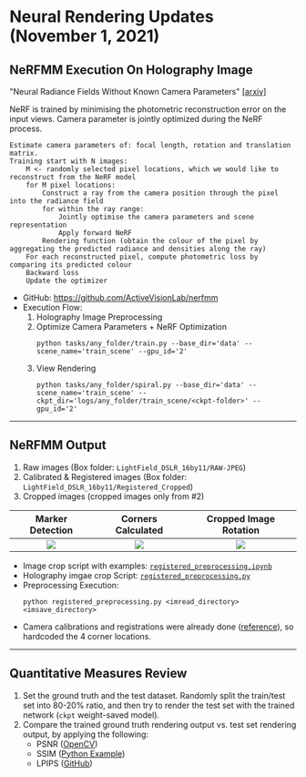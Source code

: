 # Neural Rendering Updates (November 1, 2021)
## NeRFMM Execution On Holography Image
"Neural Radiance Fields Without Known Camera Parameters" [[arxiv]](https://arxiv.org/pdf/2102.07064.pdf)

NeRF is trained by minimising the photometric reconstruction error on the input views.
Camera parameter is jointly optimized during the NeRF process.
```
Estimate camera parameters of: focal length, rotation and translation matrix.
Training start with N images:
    M <- randomly selected pixel locations, which we would like to reconstruct from the NeRF model
    for M pixel locations:
        Construct a ray from the camera position through the pixel into the radiance field
        for within the ray range:
            Jointly optimise the camera parameters and scene representation
            Apply forward NeRF
        Rendering function (obtain the colour of the pixel by aggregating the predicted radiance and densities along the ray)
    For each reconstructed pixel, compute photometric loss by comparing its predicted colour
    Backward loss
    Update the optimizer
```

- GitHub: https://github.com/ActiveVisionLab/nerfmm
- Execution Flow:
  1. Holography Image Preprocessing
  2. Optimize Camera Parameters + NeRF Optimization
        ```
        python tasks/any_folder/train.py --base_dir='data' --scene_name='train_scene' --gpu_id='2'
        ```
  3. View Rendering
        ```
        python tasks/any_folder/spiral.py --base_dir='data' --scene_name='train_scene' --ckpt_dir='logs/any_folder/train_scene/<ckpt-folder>' --gpu_id='2'
        ```
<hr/>

## NeRFMM Output
1. Raw images (Box folder: `LightField_DSLR_16by11/RAW-JPEG`)
2. Calibrated & Registered images (Box folder: `LightField_DSLR_16by11/Registered_Cropped`)
3. Cropped images (cropped images only from #2)
   
|                 Marker Detection                  |                    Corners Calculated                    |                Cropped Image Rotation                 |
| :-----------------------------------------------: | :------------------------------------------------------: | :---------------------------------------------------: |
| ![](../nerfmm_output/train_raw/video_out/img.gif) | ![](../nerfmm_output/train_calibrated/video_out/img.gif) | ![](../nerfmm_output/train_cropped/video_out/img.gif) |

- Image crop script with examples: [`registered_preprocessing.ipynb`](../image_preprocessing/registered_preprocessing.ipynb)
- Holography imgae crop Script: [`registered_preprocessing.py`](../image_preprocessing/registered_preprocessing.py)
- Preprocessing Execution:
    ```
    python registered_preprocessing.py <imread_directory> <imsave_directory>
    ```
- Camera calibrations and registrations were already done ([reference](./../image_preprocessing/Register.m)), so hardcoded the 4 corner locations.
<hr/>

## Quantitative Measures Review
1. Set the ground truth and the test dataset. Randomly split the train/test set into 80-20% ratio, and then try to render the test set with the trained network (`ckpt` weight-saved model).
2. Compare the trained ground truth rendering output vs. test set rendering output, by applying the following:
   - PSNR ([OpenCV](https://dsp.stackexchange.com/a/61510))
   - SSIM ([Python Example](https://ourcodeworld.com/articles/read/991/how-to-calculate-the-structural-similarity-index-ssim-between-two-images-with-python))
   - LPIPS ([GitHub](https://github.com/richzhang/PerceptualSimilarity))
